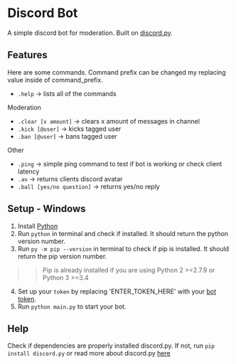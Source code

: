 # Discord Bot
A simple discord bot for moderation. Built on [discord.py](https://pypi.org/project/discord.py/).

## Features
Here are some commands. Command prefix can be changed my replacing value inside of command_prefix.

- `.help` -> lists all of the commands

Moderation
- `.clear [x amount]` -> clears x amount of messages in channel
- `.kick [@user]` -> kicks tagged user
- `.ban [@user]` -> bans tagged user

Other
- `.ping` -> simple ping command to test if bot is working or check client latency
- `.av` -> returns clients discord avatar
- `.ball [yes/no question]` -> returns yes/no reply

## Setup - Windows
1. Install [Python](https://www.python.org/)
2. Run `python` in terminal and check if installed. It should return the python version number.
3. Run `py -m pip --version` in terminal to check if pip is installed. It should return the pip version number.
>> Pip is already installed if you are using Python 2 >=2.7.9 or Python 3 >=3.4
4. Set up your `token` by replacing 'ENTER_TOKEN_HERE' with your [bot token](https://discord.com/developers/applications).
5. Run `python main.py` to start your bot.

## Help
Check if dependencies are properly installed discord.py. If not, run `pip install discord.py` or read more about discord.py [here](https://pypi.org/project/discord.py/)